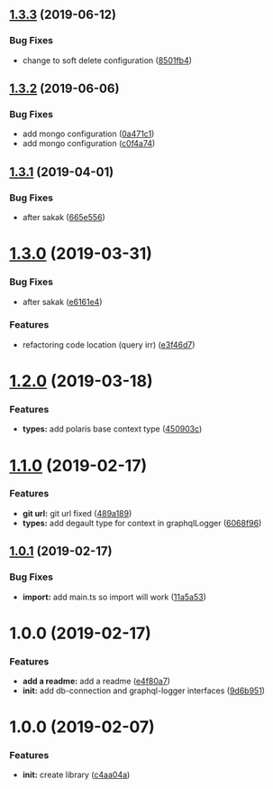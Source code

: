 ## [1.3.3](https://github.com/Enigmatis/utills/compare/v1.3.2...v1.3.3) (2019-06-12)


### Bug Fixes

* change to soft delete configuration ([8501fb4](https://github.com/Enigmatis/utills/commit/8501fb4))

## [1.3.2](https://github.com/Enigmatis/utills/compare/v1.3.1...v1.3.2) (2019-06-06)


### Bug Fixes

* add mongo configuration ([0a471c1](https://github.com/Enigmatis/utills/commit/0a471c1))
* add mongo configuration ([c0f4a74](https://github.com/Enigmatis/utills/commit/c0f4a74))

## [1.3.1](https://github.com/Enigmatis/utills/compare/v1.3.0...v1.3.1) (2019-04-01)


### Bug Fixes

* after sakak ([665e556](https://github.com/Enigmatis/utills/commit/665e556))

# [1.3.0](https://github.com/Enigmatis/utills/compare/v1.2.0...v1.3.0) (2019-03-31)


### Bug Fixes

* after sakak ([e6161e4](https://github.com/Enigmatis/utills/commit/e6161e4))


### Features

* refactoring code location (query irr) ([e3f46d7](https://github.com/Enigmatis/utills/commit/e3f46d7))

# [1.2.0](https://github.com/Enigmatis/utills/compare/v1.1.0...v1.2.0) (2019-03-18)


### Features

* **types:** add polaris base context type ([450903c](https://github.com/Enigmatis/utills/commit/450903c))

# [1.1.0](https://github.com/Enigmatis/utills/compare/v1.0.1...v1.1.0) (2019-02-17)


### Features

* **git url:** git url fixed ([489a189](https://github.com/Enigmatis/utills/commit/489a189))
* **types:** add degault type for context in graphqlLogger ([6068f96](https://github.com/Enigmatis/utills/commit/6068f96))

## [1.0.1](https://github.com/Enigmatis/common/compare/v1.0.0...v1.0.1) (2019-02-17)


### Bug Fixes

* **import:** add main.ts so import will work ([11a5a53](https://github.com/Enigmatis/common/commit/11a5a53))

# 1.0.0 (2019-02-17)


### Features

* **add a readme:** add a readme ([e4f80a7](https://github.com/Enigmatis/common/commit/e4f80a7))
* **init:** add db-connection and graphql-logger interfaces ([9d6b951](https://github.com/Enigmatis/common/commit/9d6b951))

# 1.0.0 (2019-02-07)


### Features

* **init:** create library ([c4aa04a](https://github.com/Enigmatis/mongo-driver/commit/c4aa04a))
